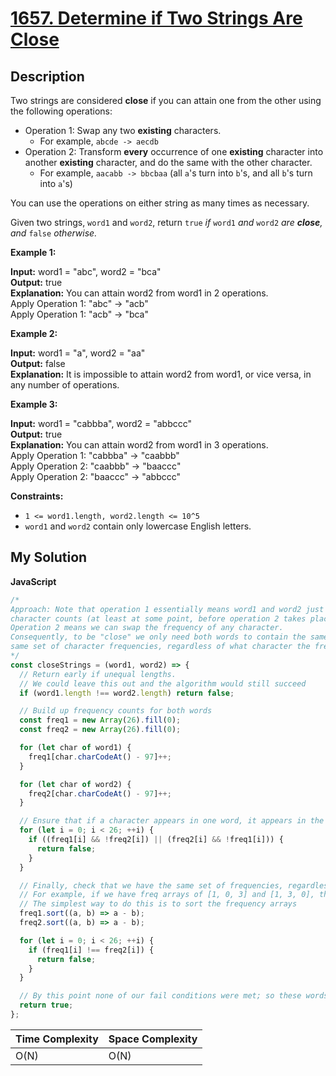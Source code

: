 # [1657. Determine if Two Strings Are Close](https://leetcode.com/problems/determine-if-two-strings-are-close)

## Description

Two strings are considered **close** if you can attain one from the other using the following operations:

- Operation 1: Swap any two **existing** characters.
  - For example, `abcde -> aecdb`
- Operation 2: Transform **every** occurrence of one **existing** character into another **existing** character, and do the same with the other character.
  - For example, `aacabb -> bbcbaa` (all `a`'s turn into `b`'s, and all `b`'s turn into `a`'s)

You can use the operations on either string as many times as necessary.

Given two strings, `word1` and `word2`, return `true` _if_ `word1` _and_ `word2` _are **close**, and_ `false` _otherwise._

**Example 1:**

**Input:** word1 = "abc", word2 = "bca"  
**Output:** true  
**Explanation:** You can attain word2 from word1 in 2 operations.  
Apply Operation 1: "abc" -> "acb"  
Apply Operation 1: "acb" -> "bca"

**Example 2:**

**Input:** word1 = "a", word2 = "aa"  
**Output:** false  
**Explanation:** It is impossible to attain word2 from word1, or vice versa, in any number of operations.

**Example 3:**

**Input:** word1 = "cabbba", word2 = "abbccc"  
**Output:** true  
**Explanation:** You can attain word2 from word1 in 3 operations.  
Apply Operation 1: "cabbba" -> "caabbb"  
Apply Operation 2: "caabbb" -> "baaccc"  
Apply Operation 2: "baaccc" -> "abbccc"

**Constraints:**

- `1 <= word1.length, word2.length <= 10^5`
- `word1` and `word2` contain only lowercase English letters.

## My Solution

**JavaScript**

```js
/*
Approach: Note that operation 1 essentially means word1 and word2 just need the same
character counts (at least at some point, before operation 2 takes place).
Operation 2 means we can swap the frequency of any character.
Consequently, to be "close" we only need both words to contain the same characters and 
same set of character frequencies, regardless of what character the frequencies are for.
*/
const closeStrings = (word1, word2) => {
  // Return early if unequal lengths.
  // We could leave this out and the algorithm would still succeed
  if (word1.length !== word2.length) return false;

  // Build up frequency counts for both words
  const freq1 = new Array(26).fill(0);
  const freq2 = new Array(26).fill(0);

  for (let char of word1) {
    freq1[char.charCodeAt() - 97]++;
  }

  for (let char of word2) {
    freq2[char.charCodeAt() - 97]++;
  }

  // Ensure that if a character appears in one word, it appears in the other
  for (let i = 0; i < 26; ++i) {
    if ((freq1[i] && !freq2[i]) || (freq2[i] && !freq1[i])) {
      return false;
    }
  }

  // Finally, check that we have the same set of frequencies, regardless of the char they belong to.
  // For example, if we have freq arrays of [1, 0, 3] and [1, 3, 0], they are the same.
  // The simplest way to do this is to sort the frequency arrays
  freq1.sort((a, b) => a - b);
  freq2.sort((a, b) => a - b);

  for (let i = 0; i < 26; ++i) {
    if (freq1[i] !== freq2[i]) {
      return false;
    }
  }

  // By this point none of our fail conditions were met; so these words are close!
  return true;
};
```

| Time Complexity | Space Complexity |
| --------------- | ---------------- |
| O(N)            | O(N)             |
